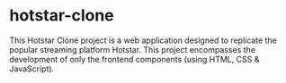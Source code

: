 # hotstar-clone
This Hotstar Clone project is a web application designed to replicate the popular streaming platform Hotstar. This project encompasses the development of only the frontend components (using HTML, CSS &amp; JavaScript).
